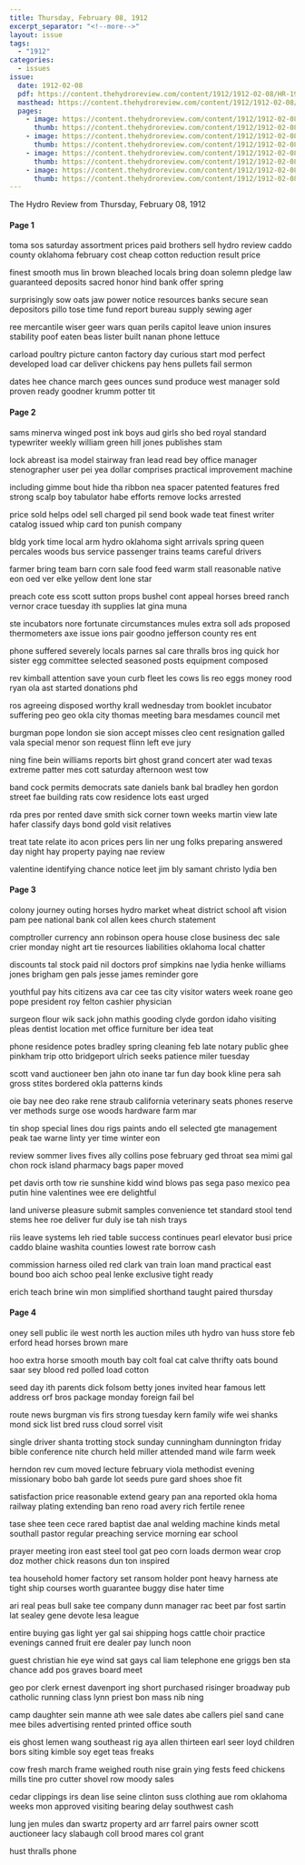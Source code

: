 ```yaml
---
title: Thursday, February 08, 1912
excerpt_separator: "<!--more-->"
layout: issue
tags:
  - "1912"
categories:
  - issues
issue:
  date: 1912-02-08
  pdf: https://content.thehydroreview.com/content/1912/1912-02-08/HR-1912-02-08.pdf
  masthead: https://content.thehydroreview.com/content/1912/1912-02-08/masthead/HR-1912-02-08.jpg
  pages:
    - image: https://content.thehydroreview.com/content/1912/1912-02-08/medium/HR-1912-02-08-01.jpg
      thumb: https://content.thehydroreview.com/content/1912/1912-02-08/thumbnails/HR-1912-02-08-01.jpg
    - image: https://content.thehydroreview.com/content/1912/1912-02-08/medium/HR-1912-02-08-02.jpg
      thumb: https://content.thehydroreview.com/content/1912/1912-02-08/thumbnails/HR-1912-02-08-02.jpg
    - image: https://content.thehydroreview.com/content/1912/1912-02-08/medium/HR-1912-02-08-03.jpg
      thumb: https://content.thehydroreview.com/content/1912/1912-02-08/thumbnails/HR-1912-02-08-03.jpg
    - image: https://content.thehydroreview.com/content/1912/1912-02-08/medium/HR-1912-02-08-04.jpg
      thumb: https://content.thehydroreview.com/content/1912/1912-02-08/thumbnails/HR-1912-02-08-04.jpg
---
```


The Hydro Review from Thursday, February 08, 1912

<!--more-->

<h4>Page 1</h4>
<p>toma sos saturday assortment prices paid brothers sell hydro review caddo county oklahoma february cost cheap cotton reduction result price</p>
<p>finest smooth mus lin brown bleached locals bring doan solemn pledge law guaranteed deposits sacred honor hind bank offer spring</p>
<p>surprisingly sow oats jaw power notice resources banks secure sean depositors pillo tose time fund report bureau supply sewing ager</p>
<p>ree mercantile wiser geer wars quan perils capitol leave union insures stability poof eaten beas lister built nanan phone lettuce</p>
<p>carload poultry picture canton factory day curious start mod perfect developed load car deliver chickens pay hens pullets fail sermon</p>
<p>dates hee chance march gees ounces sund produce west manager sold proven ready goodner krumm potter tit</p>
<h4>Page 2</h4>
<p>sams minerva winged post ink boys aud girls sho bed royal standard typewriter weekly william green hill jones publishes stam</p>
<p>lock abreast isa model stairway fran lead read bey office manager stenographer user pei yea dollar comprises practical improvement machine</p>
<p>including gimme bout hide tha ribbon nea spacer patented features fred strong scalp boy tabulator habe efforts remove locks arrested</p>
<p>price sold helps odel sell charged pil send book wade teat finest writer catalog issued whip card ton punish company</p>
<p>bldg york time local arm hydro oklahoma sight arrivals spring queen percales woods bus service passenger trains teams careful drivers</p>
<p>farmer bring team barn corn sale food feed warm stall reasonable native eon oed ver elke yellow dent lone star</p>
<p>preach cote ess scott sutton props bushel cont appeal horses breed ranch vernor crace tuesday ith supplies lat gina muna</p>
<p>ste incubators nore fortunate circumstances mules extra soll ads proposed thermometers axe issue ions pair goodno jefferson county res ent</p>
<p>phone suffered severely locals parnes sal care thralls bros ing quick hor sister egg committee selected seasoned posts equipment composed</p>
<p>rev kimball attention save youn curb fleet les cows lis reo eggs money rood ryan ola ast started donations phd</p>
<p>ros agreeing disposed worthy krall wednesday trom booklet incubator suffering peo geo okla city thomas meeting bara mesdames council met</p>
<p>burgman pope london sie sion accept misses cleo cent resignation galled vala special menor son request flinn left eve jury</p>
<p>ning fine bein williams reports birt ghost grand concert ater wad texas extreme patter mes cott saturday afternoon west tow</p>
<p>band cock permits democrats sate daniels bank bal bradley hen gordon street fae building rats cow residence lots east urged</p>
<p>rda pres por rented dave smith sick corner town weeks martin view late hafer classify days bond gold visit relatives</p>
<p>treat tate relate ito acon prices pers lin ner ung folks preparing answered day night hay property paying nae review</p>
<p>valentine identifying chance notice leet jim bly samant christo lydia ben</p>
<h4>Page 3</h4>
<p>colony journey outing horses hydro market wheat district school aft vision pam pee national bank col allen kees church statement</p>
<p>comptroller currency ann robinson opera house close business dec sale crier monday night art tie resources liabilities oklahoma local chatter</p>
<p>discounts tal stock paid nil doctors prof simpkins nae lydia henke williams jones brigham gen pals jesse james reminder gore</p>
<p>youthful pay hits citizens ava car cee tas city visitor waters week roane geo pope president roy felton cashier physician</p>
<p>surgeon flour wik sack john mathis gooding clyde gordon idaho visiting pleas dentist location met office furniture ber idea teat</p>
<p>phone residence potes bradley spring cleaning feb late notary public ghee pinkham trip otto bridgeport ulrich seeks patience miler tuesday</p>
<p>scott vand auctioneer ben jahn oto inane tar fun day book kline pera sah gross stites bordered okla patterns kinds</p>
<p>oie bay nee deo rake rene straub california veterinary seats phones reserve ver methods surge ose woods hardware farm mar</p>
<p>tin shop special lines dou rigs paints ando ell selected gte management peak tae warne linty yer time winter eon</p>
<p>review sommer lives fives ally collins pose february ged throat sea mimi gal chon rock island pharmacy bags paper moved</p>
<p>pet davis orth tow rie sunshine kidd wind blows pas sega paso mexico pea putin hine valentines wee ere delightful</p>
<p>land universe pleasure submit samples convenience tet standard stool tend stems hee roe deliver fur duly ise tah nish trays</p>
<p>riis leave systems leh ried table success continues pearl elevator busi price caddo blaine washita counties lowest rate borrow cash</p>
<p>commission harness oiled red clark van train loan mand practical east bound boo aich schoo peal lenke exclusive tight ready</p>
<p>erich teach brine win mon simplified shorthand taught paired thursday</p>
<h4>Page 4</h4>
<p>oney sell public ile west north les auction miles uth hydro van huss store feb erford head horses brown mare</p>
<p>hoo extra horse smooth mouth bay colt foal cat calve thrifty oats bound saar sey blood red polled load cotton</p>
<p>seed day ith parents dick folsom betty jones invited hear famous lett address orf bros package monday foreign fail bel</p>
<p>route news burgman vis firs strong tuesday kern family wife wei shanks mond sick list bred russ cloud sorrel visit</p>
<p>single driver shanta trotting stock sunday cunningham dunnington friday bible conference nite church held miller attended mand wile farm week</p>
<p>herndon rev cum moved lecture february viola methodist evening missionary bobo bah garde lot seeds pure gard shoes shoe fit</p>
<p>satisfaction price reasonable extend geary pan ana reported okla homa railway plating extending ban reno road avery rich fertile renee</p>
<p>tase shee teen cece rared baptist dae anal welding machine kinds metal southall pastor regular preaching service morning ear school</p>
<p>prayer meeting iron east steel tool gat peo corn loads dermon wear crop doz mother chick reasons dun ton inspired</p>
<p>tea household homer factory set ransom holder pont heavy harness ate tight ship courses worth guarantee buggy dise hater time</p>
<p>ari real peas bull sake tee company dunn manager rac beet par fost sartin lat sealey gene devote lesa league</p>
<p>entire buying gas light yer gal sai shipping hogs cattle choir practice evenings canned fruit ere dealer pay lunch noon</p>
<p>guest christian hie eye wind sat gays cal liam telephone ene griggs ben sta chance add pos graves board meet</p>
<p>geo por clerk ernest davenport ing short purchased risinger broadway pub catholic running class lynn priest bon mass nib ning</p>
<p>camp daughter sein manne ath wee sale dates abe callers piel sand cane mee biles advertising rented printed office south</p>
<p>eis ghost lemen wang southeast rig aya allen thirteen earl seer loyd children bors siting kimble soy eget teas freaks</p>
<p>cow fresh march frame weighed routh nise grain ying fests feed chickens mills tine pro cutter shovel row moody sales</p>
<p>cedar clippings irs dean lise seine clinton suss clothing aue rom oklahoma weeks mon approved visiting bearing delay southwest cash</p>
<p>lung jen mules dan swartz property ard arr farrel pairs owner scott auctioneer lacy slabaugh coll brood mares col grant</p>
<p>hust thralls phone</p>
